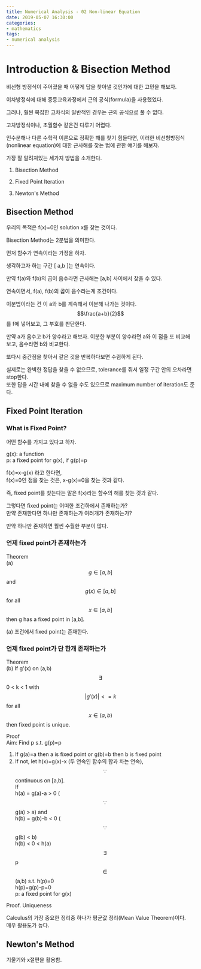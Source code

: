 ```yaml
---
title: Numerical Analysis - 02 Non-linear Equation
date: 2019-05-07 16:30:00
categories:
- mathematics
tags:
- numerical analysis
---
```


# Introduction & Bisection Method

비선형 방정식이 주어졌을 때 어떻게 답을 찾아낼 것인가에 대한 고민을 해보자.  

이차방정식에 대해 중등교육과정에서 근의 공식(formula)을 사용했었다.  

그러나, 훨씬 복잡한 고차식의 일반적인 경우는 근의 공식으로 풀 수 없다.  

고차방정식이나, 초월함수 같은건 다루기 어렵다.  

인수분해나 다른 수학적 이론으로 정확한 해를 찾기 힘들다면, 이러한 비선형방정식(nonlinear equation)에 대한 근사해를 찾는 법에 관한 얘기를 해보자.  

가장 잘 알려져있는 세가지 방법을 소개한다.  

1. Bisection Method  

2. Fixed Point Iteration

3. Newton's Method

## Bisection Method
우리의 목적은 f(x)=0인 solution x를 찾는 것이다.  

Bisection Method는 2분법을 의미한다.  

먼저 함수가 연속이라는 가정을 하자.  

생각하고자 하는 구간 [ a,b ]는 연속이다.  

만약 f(a)와 f(b)의 곱이 음수라면 근사해는 [a,b] 사이에서 찾을 수 있다.  

연속이면서, f(a), f(b)의 곱이 음수라는게 조건이다.  

이분법이라는 건 이 a와 b를 계속해서 이분해 나가는 것이다.  
$$\frac{a+b}{2}$$를 f에 넣어보고, 그 부호를 판단한다.  

만약 a가 음수고 b가 양수라고 해보자. 이분한 부분이 양수라면 a와 이 점을 또 비교해보고, 음수라면 b와 비교한다.  

또다시 중간점을 찾아서 같은 것을 반복하다보면 수렴하게 된다.  

실제로는 완벽한 정답을 찾을 수 없으므로, tolerance를 줘서 일정 구간 안의 오차라면 stop한다.  
또한 답을 시간 내에 찾을 수 없을 수도 있으므로 maximum number of iteration도 준다.  

## Fixed Point Iteration

### What is Fixed Point?
어떤 함수를 가지고 있다고 하자.  

g(x): a function  
p: a fixed point for g(x), if g(p)=p  

f(x)=x-g(x) 라고 한다면,  
f(x)=0인 점을 찾는 것은, x-g(x)=0을 찾는 것과 같다.  

즉, fixed point를 찾는다는 말은 f(x)라는 함수의 해를 찾는 것과 같다.  

그렇다면 fixed point는 어떠한 조건하에서 존재하는가?  
만약 존재한다면 하나만 존재하는가 여러개가 존재하는가?  

만약 하나만 존재하면 훨씬 수월한 부분이 많다.  

### 언제 fixed point가 존재하는가  
Theorem  
(a) $$g \in [a,b]$$ and $$g(x) \in [a,b]$$ for all $$x \in [a,b]$$ then g has a fixed point in [a,b].

(a) 조건에서 fixed point는 존재한다.  

### 언제 fixed point가 단 한개 존재하는가
Theorem  
(b) If g'(x) on (a,b) $$\exists$$ 0 < k < 1 with $$|g'(x)| <= k$$ for all $$x \in (a,b)$$ then fixed point is unique.  

Proof  
Aim: Find p s.t. g(p)=p  
1) If g(a)=a then a is fixed point or g(b)=b then b is fixed point
2) If not, let h(x)=g(x)-x (두 연속인 함수의 합과 차는 연속), $$\because$$ continuous on [a,b].  
If    
h(a) = g(a)-a > 0 ($$\because$$ g(a) > a) and  
h(b) = g(b)-b < 0 ($$\because$$ g(b) < b)  
h(b) < 0 < h(a) $$\exists$$ p $$\in$$(a,b) s.t. h(p)=0  
h(p)=g(p)-p=0  
p: a fixed point for g(x)  

Proof. Uniqueness  

Calculus의 가장 중요한 정리중 하나가 평균값 정리(Mean Value Theorem)이다.  
매우 활용도가 높다.  

## Newton's Method
기울기와 x절편을 활용함.  